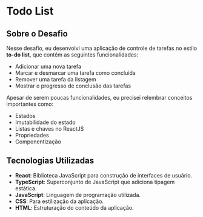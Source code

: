 # Todo List

## Sobre o Desafio

Nesse desafio, eu desenvolvi uma aplicação de controle de tarefas no estilo **to-do list**, que contém as seguintes funcionalidades:

- Adicionar uma nova tarefa
- Marcar e desmarcar uma tarefa como concluída
- Remover uma tarefa da listagem
- Mostrar o progresso de conclusão das tarefas

Apesar de serem poucas funcionalidades, eu precisei relembrar conceitos importantes como:

- Estados
- Imutabilidade do estado
- Listas e chaves no ReactJS
- Propriedades
- Componentização

## Tecnologias Utilizadas

- **React**: Biblioteca JavaScript para construção de interfaces de usuário.
- **TypeScript**: Superconjunto de JavaScript que adiciona tipagem estática.
- **JavaScript**: Linguagem de programação utilizada.
- **CSS**: Para estilização da aplicação.
- **HTML**: Estruturação do conteúdo da aplicação.

